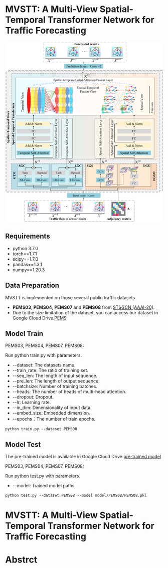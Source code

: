# MVSTT: A Multi-View Spatial-Temporal Transformer Network for Traffic Forecasting
<p align="center">
  <img width="1000"  src=./model/model.png>
</p>


## Requirements
- python 3.7.0
- torch==1.7.1
- scipy==1.7.0
- pandas==1.3.1
- numpy==1.20.3
## Data Preparation
MVSTT is implemented on those several public traffic datasets.
- **PEMS03**, **PEMS04**, **PEMS07** and **PEMS08** from [STSGCN (AAAI-20)](https://github.com/Davidham3/STSGCN).
- Due to the size limitation of the dataset, you can access our dataset in Google Cloud Drive.[PEMS](https://drive.google.com/drive/folders/1wxNZtR_a8uYm7E-JT1qIwEWNUehlQ6xM?usp=sharing)
## Model Train
PEMS03, PEMS04, PEMS07, PEMS08:

Run python train.py with  parameters.
- --dataset: The datasets name.
- --train_rate: The ratio of training set.
- --seq_len: The length of input sequence.
- --pre_len: The length of output sequence.
- --batchsize: Number of training batches.
- --heads: The number of heads of multi-head attention.
- --dropout: Dropout.
- --lr: Learning rate.
- --in_dim: Dimensionality of input data.
- --embed_size: Embedded dimension.
- --epochs：The number of train epochs.
```
python train.py --dataset PEMS08
```



## Model Test
The pre-trained model is available in Google Cloud Drive.[pre-trained model](https://drive.google.com/drive/folders/1SoO00z2BO_9sbZMNh2lx9WIanlOZb6B7?usp=sharing)

PEMS03, PEMS04, PEMS07, PEMS08:

Run python test.py with  parameters.
- --model: Trained model paths.

```
python test.py --dataset PEMS08 --model model/PEMS08/PEMS08.pkl
```

# MVSTT: A Multi-View Spatial-Temporal Transformer Network for Traffic Forecasting

# Abstrct


